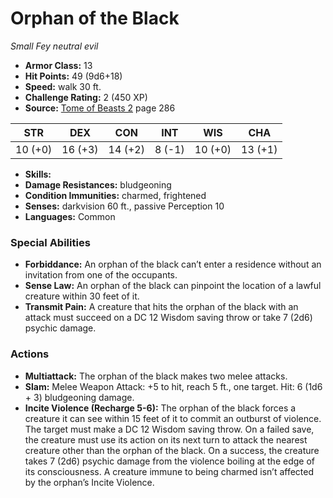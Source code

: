 # Orphan of the Black

*Small* *Fey* *neutral evil*

- **Armor Class:** 13
- **Hit Points:** 49 (9d6+18)
- **Speed:** walk 30 ft.
- **Challenge Rating:** 2 (450 XP)
- **Source:** [Tome of Beasts 2](https://koboldpress.com/kpstore/product/tome-of-beasts-2-for-5th-edition) page 286

| STR | DEX | CON | INT | WIS | CHA |
| --- | --- | --- | --- | --- | --- |
| 10 (+0) | 16 (+3) | 14 (+2) | 8 (-1) | 10 (+0) | 13 (+1) |

- **Skills:** 
- **Damage Resistances:** bludgeoning
- **Condition Immunities:** charmed, frightened
- **Senses:** darkvision 60 ft., passive Perception 10
- **Languages:** Common
### Special Abilities
- **Forbiddance:** An orphan of the black can’t enter a residence without an invitation from one of the occupants.
- **Sense Law:** An orphan of the black can pinpoint the location of a lawful creature within 30 feet of it.
- **Transmit Pain:** A creature that hits the orphan of the black with an attack must succeed on a DC 12 Wisdom saving throw or take 7 (2d6) psychic damage.
### Actions
- **Multiattack:** The orphan of the black makes two melee attacks.
- **Slam:** Melee Weapon Attack: +5 to hit, reach 5 ft., one target. Hit: 6 (1d6 + 3) bludgeoning damage.
- **Incite Violence (Recharge 5-6):** The orphan of the black forces a creature it can see within 15 feet of it to commit an outburst of violence. The target must make a DC 12 Wisdom saving throw. On a failed save, the creature must use its action on its next turn to attack the nearest creature other than the orphan of the black. On a success, the creature takes 7 (2d6) psychic damage from the violence boiling at the edge of its consciousness. A creature immune to being charmed isn’t affected by the orphan’s Incite Violence.


